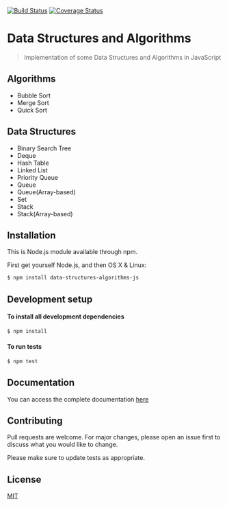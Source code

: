 [![Build Status](https://travis-ci.com/fenatan/data-structures-algorithms-js.svg?branch=master)](https://travis-ci.com/fenatan/data-structures-algorithms-js)
[![Coverage Status](https://coveralls.io/repos/github/fenatan/data-structures-algorithms-js/badge.svg)](https://coveralls.io/github/fenatan/data-structures-algorithms-js)

# Data Structures and Algorithms
>Implementation of some Data Structures and Algorithms in JavaScript

## Algorithms
  - Bubble Sort
  - Merge Sort
  - Quick Sort
  
## Data Structures
  - Binary Search Tree
  - Deque
  - Hash Table
  - Linked List
  - Priority Queue
  - Queue
  - Queue(Array-based)
  - Set
  - Stack
  - Stack(Array-based)

## Installation

This is Node.js module available through npm.

First get yourself Node.js, and then
OS X & Linux:

```sh
$ npm install data-structures-algorithms-js
```

## Development setup

#### To install all development dependencies

```sh
$ npm install
```

#### To run tests

```sh
$ npm test
```

## Documentation
You can access the complete documentation [here](https://fenatan.github.io/data-structures-algorithms-js/index.html)

## Contributing
Pull requests are welcome. For major changes, please open an issue first to discuss what you would like to change.

Please make sure to update tests as appropriate.

## License
[MIT](https://choosealicense.com/licenses/mit/)

